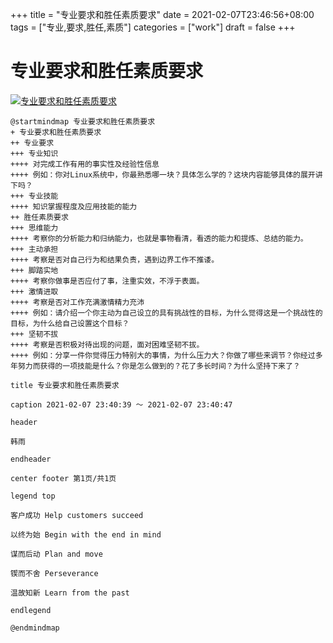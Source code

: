 +++
title = "专业要求和胜任素质要求"
date = 2021-02-07T23:46:56+08:00
tags = ["专业,要求,胜任,素质"]
categories = ["work"]
draft = false
+++
# 专业要求和胜任素质要求

[![专业要求和胜任素质要求](https://img.imgdb.cn/item/60200ae53ffa7d37b33caa04.png)](https://img.imgdb.cn/item/60200ae53ffa7d37b33caa04.png)

```
@startmindmap 专业要求和胜任素质要求
+ 专业要求和胜任素质要求
++ 专业要求
+++ 专业知识
++++ 对完成工作有用的事实性及经验性信息
++++ 例如：你对Linux系统中，你最熟悉哪一块？具体怎么学的？这块内容能够具体的展开讲下吗？
+++ 专业技能
++++ 知识掌握程度及应用技能的能力
++ 胜任素质要求
+++ 思维能力
++++ 考察你的分析能力和归纳能力，也就是事物看清，看透的能力和提炼、总结的能力。
+++ 主动承担
++++ 考察是否对自己行为和结果负责，遇到边界工作不推诿。
+++ 脚踏实地
++++ 考察你做事是否应付了事，注重实效，不浮于表面。
+++ 激情进取
++++ 考察是否对工作充满激情精力充沛
++++ 例如：请介绍一个你主动为自己设立的具有挑战性的目标，为什么觉得这是一个挑战性的目标，为什么给自己设置这个目标？
+++ 坚韧不拔
++++ 考察是否积极对待出现的问题，面对困难坚韧不拔。
++++ 例如：分享一件你觉得压力特别大的事情，为什么压力大？你做了哪些来调节？你经过多年努力而获得的一项技能是什么？你是怎么做到的？花了多长时间？为什么坚持下来了？

title 专业要求和胜任素质要求

caption 2021-02-07 23:40:39 ～ 2021-02-07 23:40:47

header

韩雨

endheader

center footer 第1页/共1页

legend top

客户成功 Help customers succeed

以终为始 Begin with the end in mind

谋而后动 Plan and move

锲而不舍 Perseverance

温故知新 Learn from the past

endlegend

@endmindmap
```
